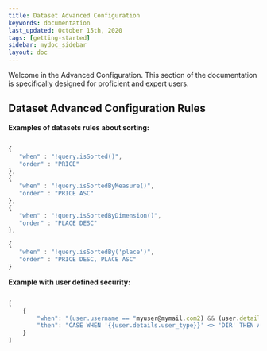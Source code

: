```yaml
---
title: Dataset Advanced Configuration
keywords: documentation
last_updated: October 15th, 2020
tags: [getting-started]
sidebar: mydoc_sidebar
layout: doc
---
```


Welcome in the Advanced Configuration. This section of the documentation is specifically designed for proficient and expert users.

## Dataset Advanced Configuration Rules

**Examples of datasets rules about sorting:**

```javascript

{
   "when" : "!query.isSorted()",
   "order" : "PRICE" 
},
{
   "when" : "!query.isSortedByMeasure()",
   "order" : "PRICE ASC" 
},
{
   "when" : "!query.isSortedByDimension()",
   "order" : "PLACE DESC" 
},

{
   "when" : "!query.isSortedBy('place')",
   "order" : "PRICE DESC, PLACE ASC" 
}

```

**Example with user defined security:**

```javascript

[
    {
        "when": "(user.username == "myuser@mymail.com2) && (user.details.user_type != null)",
        "then": "CASE WHEN '{{user.details.user_type}}' <> 'DIR' THEN AGENZIA IN ( SELECT agenzia_cod FROM VIEW_USERS WHERE user_id = '{{user.details.custom_id}}') WHEN '{{user.details.user_type}}' = 'DIR' THEN 1=1 ELSE 1 <> 1 END"
    }
]

```
